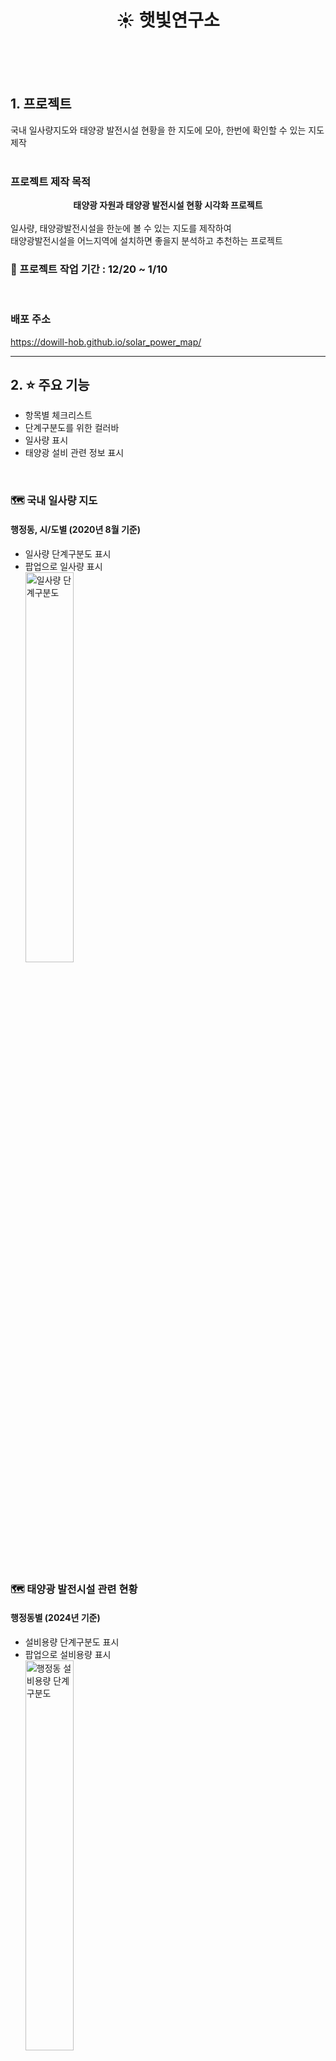 # <div align="center"> ☀️ 햇빛연구소 </div>
<br>
<br>
<br>

## 1. 프로젝트
국내 일사량지도와 태양광 발전시설 현황을 한 지도에 모아, 한번에 확인할 수 있는 지도 제작
<br>
<br>

### 프로젝트 제작 목적
<b><div align="center"> 태양광 자원과 태양광 발전시설 현황 시각화 프로젝트 </div></b><br>
일사량, 태양광발전시설을 한눈에 볼 수 있는 지도를 제작하여<br>
태양광발전시설을 어느지역에 설치하면 좋을지 분석하고 추천하는 프로젝트

### 📆 프로젝트 작업 기간 : 12/20 ~ 1/10
<br>

### 배포 주소 
<https://dowill-hob.github.io/solar_power_map/>
<br>

---
##  2. ⭐ 주요 기능
- 항목별 체크리스트
- 단계구분도를 위한 컬러바
- 일사량 표시
- 태양광 설비 관련 정보 표시
<br>
  
### 🗺️ 국내 일사량 지도
#### 행정동, 시/도별 (2020년 8월 기준)
- 일사량 단계구분도 표시
- 팝업으로 일사량 표시
<br><img src="https://github.com/user-attachments/assets/c5df273e-5d17-4ec6-8dd6-19df6558c9921" width="40%" height="40%" title="일사량 단계구분도" alt="일사량 단계구분도"></img>
<br>


### 🗺️ 태양광 발전시설 관련 현황
#### 행정동별 (2024년 기준)
- 설비용량 단계구분도 표시
- 팝업으로 설비용량 표시
<br><img src="https://github.com/user-attachments/assets/c0f8f234-ab6c-43dc-ae5d-85750501cdb6" width="40%" height="40%" title="행정동별 설비용량 단계구분도" alt="행정동 설비용량 단계구분도"></img>
<br>

#### 시/도별 
- 누적 설비 용량(KW) 기준 단계구분도    (2023년 기준)
- 누적 설비 개수 기준 단계구분도        (2023년 기준)
<br><img src="https://github.com/user-attachments/assets/476bee2d-01a9-4715-a4bb-ebc7190a9627" width="40%" height="40%" title="누적설비용량, 개수 단계구분도" alt="누적설비용량, 개수 단계구분도"></img>
- 태양광발전량, 전력 사용량 비교 그래프 (2020년 8월 기준)
- 용도별 전력 사용량 파이그래프         (2020년 8월 기준)
- 단위면적 당 설비용량 표시             (2023년 기준)
<br><img src="https://github.com/user-attachments/assets/84d87706-148b-406b-b2ba-47b1341ab7b5" width="50%" height="50%" title="그래프" alt="그래프"></img>
<br>

---

<br>

## 3. 🔍 맡은 부분
- 지도에 시/도 경계 시각화
- 시/도 태양광 발전 설비 정보 시각화
- 지역별 태양광 발전량, 전력 사용량, 면적대비 태양광설비용량 popup graph (서브)
- 컬러바, 체크리스트 화면구성
- 팀원들이 제작한 내용 통합

<br>

---
## 4. 📚 Stack
### - language
<br>![Python](https://img.shields.io/badge/python-3670A0?style=for-the-badge&logo=python&logoColor=ffdd54)

### - Environment
<br>![Windows](https://img.shields.io/badge/Windows-0078D6?style=for-the-badge&logo=windows&logoColor=white)
![Visual Studio Code](https://img.shields.io/badge/Visual%20Studio%20Code-0078d7.svg?style=for-the-badge&logo=visual-studio-code&logoColor=white)
![GitHub](https://img.shields.io/badge/github-%23121011.svg?style=for-the-badge&logo=github&logoColor=white)

### - Comunication
<br>![Notion](https://img.shields.io/badge/Notion-%23000000.svg?style=for-the-badge&logo=notion&logoColor=white)
![KakaoTalk](https://img.shields.io/badge/kakaotalk-ffcd00.svg?style=for-the-badge&logo=kakaotalk&logoColor=000000)

---

<br>

## 5. 💡 향후 개발 목표
<br>태양광발전은 **시간, 기후, 기상환경**에 따라 변동성이 있다.<br>
이 변동성을 제어할 수 있는 방법을 찾기위해<br>
<br>추후 일사량정보, 온도, 기상정보를 실시간으로 받아 일사량 예측시스템을 구축하고,<br>
송전망 용량, 저장가능한 용량을 추가하여,<br>
더욱 체계적이고 효율적인 태양광발전을 제시하는 것<br>

# 회고 - https://ybinim.tistory.com/16
